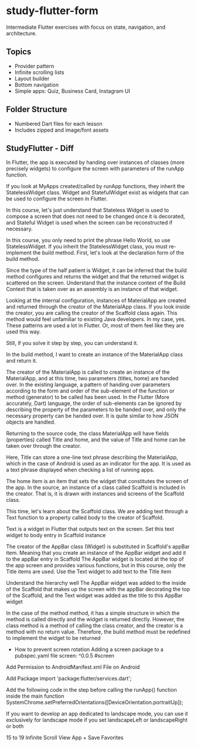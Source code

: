 # study-flutter-form

Intermediate Flutter exercises with focus on state, navigation, and architecture.

## Topics

- Provider pattern
- Infinite scrolling lists
- Layout builder
- Bottom navigation
- Simple apps: Quiz, Business Card, Instagram UI

## Folder Structure

- Numbered Dart files for each lesson
- Includes zipped and image/font assets

## StudyFlutter - Diff

In Flutter, the app is executed by handing over instances of classes (more precisely widgets) to configure the screen with parameters of the runApp function.

If you look at MyApps created/called by runApp functions, they inherit the StatelessWidget class. Widget and StatefulWidget exist as widgets that can be used to configure the screen in Flutter.

In this course, let's just understand that Stateless Widget is used to compose a screen that does not need to be changed once it is decorated, and Stateful Widget is used when the screen can be reconstructed if necessary.

In this course, you only need to print the phrase Hello World, so use StatelessWidget. If you inherit the StatelessWidget class, you must re-implement the build method. First, let's look at the declaration form of the build method.

Since the type of the half patient is Widget, it can be inferred that the build method configures and returns the widget and that the returned widget is scattered on the screen. Understand that the instance context of the Build Context that is taken over as an assembly is an instance of that widget.

Looking at the internal configuration, instances of MaterialApp are created and returned through the creator of the MaterialApp class. If you look inside the creator, you are calling the creator of the Scaffold class again. This method would feel unfamiliar to existing Java developers. In my case, yes. These patterns are used a lot in Flutter. Or, most of them feel like they are used this way.

Still, if you solve it step by step, you can understand it.

In the build method, I want to create an instance of the MaterialApp class and return it.

The creator of the MaterialApp is called to create an instance of the MaterialApp, and at this time, two parameters (titles, home) are handed over. In the existing language, a pattern of handing over parameters according to the form and order of the sub-element of the function or method (generator) to be called has been used. In the Flutter (More accurately, Dart) language, the order of sub-elements can be ignored by describing the property of the parameters to be handed over, and only the necessary property can be handed over. It is quite similar to how JSON objects are handled.

Returning to the source code, the class MaterialApp will have fields (properties) called Title and home, and the value of Title and home can be taken over through the creator.

Here, Title can store a one-line text phrase describing the MaterialApp, which in the case of Android is used as an indicator for the app. It is used as a text phrase displayed when checking a list of running apps.

The home item is an item that sets the widget that constitutes the screen of the app. In the source, an instance of a class called Scaffold is included in the creator. That is, it is drawn with instances and screens of the Scaffold class.

This time, let's learn about the Scaffold class. We are adding text through a Text function to a property called body to the creator of Scaffold.

Text is a widget in Flutter that outputs text on the screen. Set this text widget to body entry in Scaffold instance

The creator of the AppBar class (Widget) is substituted in Scaffold's appBar item. Meaning that you create an instance of the AppBar widget and add it to the appBar entry in Scaffold
The AppBar widget is located at the top of the app screen and provides various functions, but in this course, only the Title items are used. Use the Text widget to add text to the Title item

Understand the hierarchy well The AppBar widget was added to the inside of the Scaffold that makes up the screen with the appBar decorating the top of the Scaffold, and the Text widget was added as the title to this AppBar widget

In the case of the method method, it has a simple structure in which the method is called directly and the widget is returned directly. However, the class method is a method of calling the class creator, and the creator is a method with no return value. Therefore, the build method must be redefined to implement the widget to be returned

- How to prevent screen rotation
  Adding a screen package to a pubspec.yaml file
  screen: ^0.0.5 #screen

Add Permission to AndroidManifest.xml File on Android
<usues-permission android:name="android.permission.WAKE_LOCK" />

Add Package
import 'package:flutter/services.dart';

Add the following code in the step before calling the runApp() function inside the main function
SystemChrome.setPreferredOrientations([DeviceOrientation.portraitUp]);

If you want to develop an app dedicated to landscape mode, you can use it exclusively for landscape mode if you set landscapeLeft or landscapeRight or both

15 to 19 Infinite Scroll View App + Save Favorites
